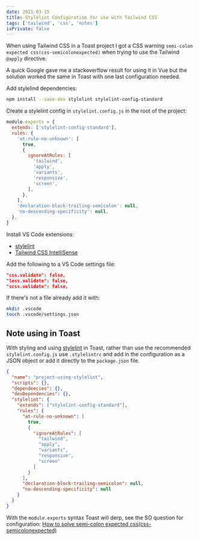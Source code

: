 ```yaml
---
date: 2021-03-15
title: Stylelint Configuration for use with Tailwind CSS
tags: ['tailwind', 'css', 'notes']
isPrivate: false
---
```


When using Tailwind CSS in a Toast project I got a CSS warning
`semi-colon expected css(css-semicolonexpected)` when trying to use
the Tailwind `@apply` directive.

A quick Google gave me a stackoverflow result for using it in Vue but
the solution worked the same in Toast with one last configuration
needed.

Add stylelind dependencies:

```bash
npm install --save-dev stylelint stylelint-config-standard
```

Create a stylelint config in `stylelint.config.js` in the root of the
project:

```js
module.exports = {
  extends: ['stylelint-config-standard'],
  rules: {
    'at-rule-no-unknown': [
      true,
      {
        ignoreAtRules: [
          'tailwind',
          'apply',
          'variants',
          'responsive',
          'screen',
        ],
      },
    ],
    'declaration-block-trailing-semicolon': null,
    'no-descending-specificity': null,
  },
}
```

Install VS Code extensions:

- [stylelint]
- [Tailwind CSS IntelliSense]

Add the following to a VS Code settings file:

```json
"css.validate": false,
"less.validate": false,
"scss.validate": false,
```

If there's not a file already add it with:

```bash
mkdir .vscode
touch .vscode/settings.json
```

## Note using in Toast

With styling and using [stylelint] in Toast, rather than use the
recommended `stylelint.config.js` use `.stylelintrc` and add in the
configuration as a JSON object or add it directly to the
`package.json` file.

```json
{
  "name": "project-using-stylelint",
  "scripts": {},
  "dependencies": {},
  "devDependencies": {},
  "stylelint": {
    "extends": ["stylelint-config-standard"],
    "rules": {
      "at-rule-no-unknown": [
        true,
        {
          "ignoreAtRules": [
            "tailwind",
            "apply",
            "variants",
            "responsive",
            "screen"
          ]
        }
      ],
      "declaration-block-trailing-semicolon": null,
      "no-descending-specificity": null
    }
  }
}
```

With the `module.exports` syntax Toast will derp, see the SO question
for configuration: [How to solve semi-colon expected
css(css-semicolonexpected)]

[stylelint]: https://stylelint.io/
[how to solve semi-colon expected css(css-semicolonexpected)]:
  https://stackoverflow.com/a/63784195/1138354
[stylelint]:
  https://marketplace.visualstudio.com/items?itemName=stylelint.vscode-stylelint
[tailwind css intellisense]:
  https://marketplace.visualstudio.com/items?itemName=bradlc.vscode-tailwindcss
